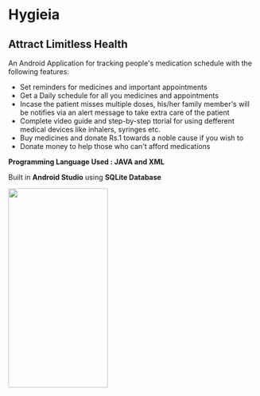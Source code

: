 # Hygieia
## Attract Limitless Health

An Android Application for tracking people's medication schedule with the following features:
- Set reminders for medicines and important appointments
- Get a Daily schedule for all you medicines and appointments
- Incase the patient misses multiple doses, his/her family member's will be notifies via an alert message to take extra care of the patient
- Complete video guide and step-by-step ttorial for using defferent medical devices like inhalers, syringes etc.
- Buy medicines and donate Rs.1 towards a noble cause if you wish to
- Donate money to help those who can't afford medications

**Programming Language Used : JAVA and XML**

Built in **Android Studio**  using **SQLite Database**

<img src="https://drive.google.com/file/d/1Qjc0P3X_YAh_XQjJKzuI03OL0sV3Wz7n/view?usp=sharing" width="200" height="400">

